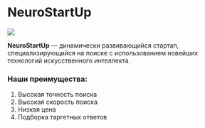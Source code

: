 # NeuroStartUp

![](https://camo.githubusercontent.com/ace14ee894d150192a7b05b12410738aa65528da742bbce69315a5f441320ea7/68747470733a2f2f692e696d6775722e636f6d2f495a4f525769492e706e67)

**NeuroStartUp** — динамически развивающийся стартап, специализирующийся на поиске с использованием новейших технологий искусственного интеллекта.

### Наши преимущества:
1. Высокая точность поиска
1. Высокая скорость поиска
3. Низкая цена
4. Подборка таргетных ответов